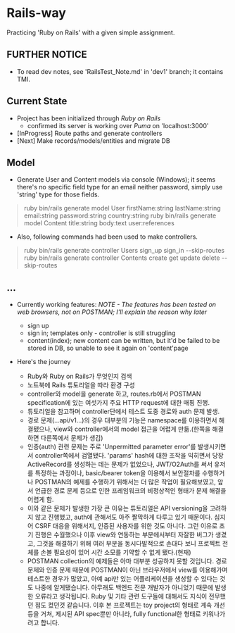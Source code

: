 # Rails-way
Practicing 'Ruby on Rails' with a given simple assignment.

## FURTHER NOTICE
* To read dev notes, see 'RailsTest_Note.md' in 'dev1' branch; it contains TMI.

## Current State
* Project has been initialized through *Ruby on Rails*
    * confirmed its server is working over *Puma* on 'localhost:3000'
* [InProgress] Route paths and generate controllers
* [Next] Make records/models/entities and migrate DB


## Model
* Generate User and Content models via console (Windows); it seems there's no specific field type for an email neither password, simply use 'string' type for those fields.
> ruby bin/rails generate model User firstName:string lastName:string email:string password:string country:string
> ruby bin/rails generate model Content title:string body:text user:references
* Also, following commands had been used to make controllers.
> ruby bin/rails generate controller Users sign_up sign_in --skip-routes
> ruby bin/rails generate controller Contents create get update delete --skip-routes

## ... 
* Currently working features:
*NOTE - The features has been tested on web browsers, not on POSTMAN; I'll explain the reason why later*
    * sign up
    * sign in; templates only - controller is still struggling
    * content(index); new content can be written, but it'd be failed to be stored in DB, so unable to see it again on 'content'page

* Here's the journey
    * Ruby와 Ruby on Rails가 무엇인지 검색
    * 노트북에 Rails 튜토리얼을 따라 환경 구성
    * controller와 model을 generate 하고, routes.rb에서 POSTMAN specification에 있는 여섯가지 주요 HTTP request에 대한 매핑 진행.
    * 튜토리얼을 참고하며 controller단에서 테스트 도중 경로와 auth 문제 발생.
    * 경로 문제(...api/v1...)의 경우 대부분의 기능은 namespace를 이용하면서 해결됐으나, view와 controller에서의 model 접근을 어렵게 만듦.(한쪽을 해결하면 다른쪽에서 문제가 생김)
    * 인증(auth) 관련 문제는 주로 'Unpermitted parameter error'를 발생시키면서 controller쪽에서 검열됐다. 'params' hash에 대한 조작을 익히면서 당장 ActiveRecord를 생성하는 데는 문제가 없었으나, JWT/O2Auth를 써서 유저를 특정하는 과정이나, basic/bearer token을 이용해서 보안절차를 수행하거나 POSTMAN의 예제를 수행하기 위해서는 더 많은 작업이 필요해보였고, 앞서 언급한 경로 문제 등으로 인한 프레임워크의 비정상적인 형태가 문제 해결을 어렵게 함.
    * 이와 같은 문제가 발생한 가장 큰 이유는 튜토리얼은 API versioning을 고려하지 않고 진행했고, auth에 관해서도 아주 짤막하게 다루고 있기 때문이다. 심지어 CSRF 대응을 위해서지, 인증된 사용자를 위한 것도 아니다. 그런 이유로 초기 진행은 수월했으나 이후 view와 연동하는 부분에서부터 자잘한 버그가 생겼고, 그것을 해결하기 위해 여러 부분을 동시다발적으로 손대다 보니 프로젝트 전체를 손볼 필요성이 있어 시간 소모를 기약할 수 없게 됐다.(현재)
    * POSTMAN collection의 예제들은 아마 대부분 성공하지 못할 것입니다. 경로 문제와 인증 문제 때문에 POSTMAN이 아닌 브라우저에서 view를 이용해가며 테스트한 경우가 많았고, 아예 api만 있는 어플리케이션을 생성할 수 있다는 것도 나중에 알게됐습니다. 아무래도 백엔드 전문 개발자가 아니었기 때문에 발생한 오류라고 생각됩니다. Ruby 및 기타 관련 도구들에 대해서도 지식이 전무했던 점도 컸던것 같습니다. 이후 본 프로젝트는 toy project의 형태로 계속 개선 등을 거쳐, 제시된 API spec뿐만 아니라, fully functional한 형태로 키워나가려고 합니다.